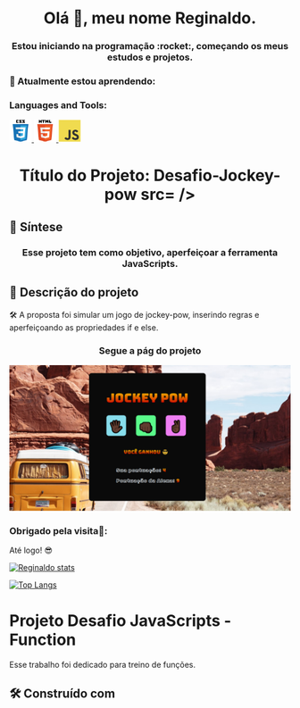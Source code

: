 <h1 align="center">Olá 👋, meu nome Reginaldo.</h1>

<h3 align="center">Estou iniciando na programação :rocket:, começando os meus estudos e projetos.</h3>

<h3 align="left">🌱 Atualmente estou aprendendo:</h3>

<h3 align="left">Languages and Tools:</h3>
<p align="left"> <a href="https://www.w3schools.com/css/" target="_blank" rel="noreferrer"> <img src="https://raw.githubusercontent.com/devicons/devicon/master/icons/css3/css3-original-wordmark.svg" alt="css3" width="40" height="40"/> 
</a> <a href="https://www.w3.org/html/" target="_blank" rel="noreferrer"> <img src="https://raw.githubusercontent.com/devicons/devicon/master/icons/html5/html5-original-wordmark.svg" alt="html5" width="40" height="40"/> </a> 
<a href="https://developer.mozilla.org/en-US/docs/Web/JavaScript" target="_blank" rel="noreferrer"> <img src="https://raw.githubusercontent.com/devicons/devicon/master/icons/javascript/javascript-original.svg" alt="javascript" width="40" height="40"/> </a> </p>

<h1 align="center">Título do Projeto: Desafio-Jockey-pow src= /></h1>

<h2 align="left">📄 Síntese</h2>

<h3 align="center">Esse projeto tem como objetivo, aperfeiçoar a ferramenta JavaScripts.</h3>

<h2 aiign="left">📝 Descrição do projeto</h2>

<p align="left">🛠️ A proposta foi simular um jogo de jockey-pow, inserindo regras e aperfeiçoando as propriedades if e else.</p>

<h3 align="center">Segue a pág do projeto</h3>

<img src="https://github.com/REGINALDOBOMFIM/Desafio-Jockey-pow/blob/main/imag%20readme.PNG?raw=true" />

<h3 align="left">Obrigado pela visita🤝:</h3>

Até logo! :sunglasses:

[![Reginaldo stats](https://github-readme-stats.vercel.app/api?username=reginaldobomfim&show_icons=true&theme=radical)](https://github.com/anuraghazra/github-readme-stats)

[![Top Langs](https://github-readme-stats.vercel.app/api/top-langs/?username=reginaldobomfim&&layout=donut)](https://github.com/anuraghazra/github-readme-stats)




<h1>Projeto Desafio JavaScripts - Function </h1>
<p>Esse trabalho foi dedicado para treino de funções.</p>

<h2>🛠️ Construído com</h2>

